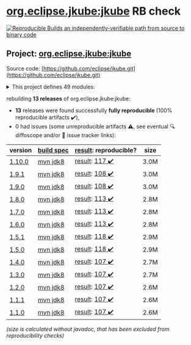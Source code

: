 [org.eclipse.jkube:jkube](https://search.maven.org/artifact/org.eclipse.jkube/jkube/) RB check
=======

[![Reproducible Builds](https://reproducible-builds.org/images/logos/rb.svg) an independently-verifiable path from source to binary code](https://reproducible-builds.org/)

## Project: [org.eclipse.jkube:jkube](https://search.maven.org/artifact/org.eclipse.jkube/jkube/)

Source code: [https://github.com/eclipse/jkube.git](https://github.com/eclipse/jkube.git)

<details><summary>This project defines 49 modules:</summary>

* [org.eclipse.jkube.kubernetes:org.eclipse.jkube.kubernetes.gradle.plugin](https://search.maven.org/artifact/org.eclipse.jkube.kubernetes/org.eclipse.jkube.kubernetes.gradle.plugin/)
* [org.eclipse.jkube.openshift:org.eclipse.jkube.openshift.gradle.plugin](https://search.maven.org/artifact/org.eclipse.jkube.openshift/org.eclipse.jkube.openshift.gradle.plugin/)
* [org.eclipse.jkube:gradle-plugin](https://search.maven.org/artifact/org.eclipse.jkube/gradle-plugin/)
* [org.eclipse.jkube:gradle-plugin-doc](https://search.maven.org/artifact/org.eclipse.jkube/gradle-plugin-doc/)
* [org.eclipse.jkube:gradle-plugin-it](https://search.maven.org/artifact/org.eclipse.jkube/gradle-plugin-it/)
* [org.eclipse.jkube:jkube](https://search.maven.org/artifact/org.eclipse.jkube/jkube/)
* [org.eclipse.jkube:jkube-kit-api](https://search.maven.org/artifact/org.eclipse.jkube/jkube-kit-api/)
* [org.eclipse.jkube:jkube-kit-build](https://search.maven.org/artifact/org.eclipse.jkube/jkube-kit-build/)
* [org.eclipse.jkube:jkube-kit-build-api](https://search.maven.org/artifact/org.eclipse.jkube/jkube-kit-build-api/)
* [org.eclipse.jkube:jkube-kit-build-service-docker](https://search.maven.org/artifact/org.eclipse.jkube/jkube-kit-build-service-docker/)
* [org.eclipse.jkube:jkube-kit-build-service-jib](https://search.maven.org/artifact/org.eclipse.jkube/jkube-kit-build-service-jib/)
* [org.eclipse.jkube:jkube-kit-common](https://search.maven.org/artifact/org.eclipse.jkube/jkube-kit-common/)
* [org.eclipse.jkube:jkube-kit-common-maven](https://search.maven.org/artifact/org.eclipse.jkube/jkube-kit-common-maven/)
* [org.eclipse.jkube:jkube-kit-common-test](https://search.maven.org/artifact/org.eclipse.jkube/jkube-kit-common-test/)
* [org.eclipse.jkube:jkube-kit-config-image](https://search.maven.org/artifact/org.eclipse.jkube/jkube-kit-config-image/)
* [org.eclipse.jkube:jkube-kit-config-resource](https://search.maven.org/artifact/org.eclipse.jkube/jkube-kit-config-resource/)
* [org.eclipse.jkube:jkube-kit-config-service](https://search.maven.org/artifact/org.eclipse.jkube/jkube-kit-config-service/)
* [org.eclipse.jkube:jkube-kit-doc](https://search.maven.org/artifact/org.eclipse.jkube/jkube-kit-doc/)
* [org.eclipse.jkube:jkube-kit-enricher-api](https://search.maven.org/artifact/org.eclipse.jkube/jkube-kit-enricher-api/)
* [org.eclipse.jkube:jkube-kit-enricher-generic](https://search.maven.org/artifact/org.eclipse.jkube/jkube-kit-enricher-generic/)
* [org.eclipse.jkube:jkube-kit-enricher-specific](https://search.maven.org/artifact/org.eclipse.jkube/jkube-kit-enricher-specific/)
* [org.eclipse.jkube:jkube-kit-generator-api](https://search.maven.org/artifact/org.eclipse.jkube/jkube-kit-generator-api/)
* [org.eclipse.jkube:jkube-kit-generator-java-exec](https://search.maven.org/artifact/org.eclipse.jkube/jkube-kit-generator-java-exec/)
* [org.eclipse.jkube:jkube-kit-generator-karaf](https://search.maven.org/artifact/org.eclipse.jkube/jkube-kit-generator-karaf/)
* [org.eclipse.jkube:jkube-kit-generator-webapp](https://search.maven.org/artifact/org.eclipse.jkube/jkube-kit-generator-webapp/)
* [org.eclipse.jkube:jkube-kit-generator-wildfly-swarm](https://search.maven.org/artifact/org.eclipse.jkube/jkube-kit-generator-wildfly-swarm/)
* [org.eclipse.jkube:jkube-kit-micronaut](https://search.maven.org/artifact/org.eclipse.jkube/jkube-kit-micronaut/)
* [org.eclipse.jkube:jkube-kit-microprofile](https://search.maven.org/artifact/org.eclipse.jkube/jkube-kit-microprofile/)
* [org.eclipse.jkube:jkube-kit-openliberty](https://search.maven.org/artifact/org.eclipse.jkube/jkube-kit-openliberty/)
* [org.eclipse.jkube:jkube-kit-parent](https://search.maven.org/artifact/org.eclipse.jkube/jkube-kit-parent/)
* [org.eclipse.jkube:jkube-kit-profiles](https://search.maven.org/artifact/org.eclipse.jkube/jkube-kit-profiles/)
* [org.eclipse.jkube:jkube-kit-quarkus](https://search.maven.org/artifact/org.eclipse.jkube/jkube-kit-quarkus/)
* [org.eclipse.jkube:jkube-kit-remote-dev](https://search.maven.org/artifact/org.eclipse.jkube/jkube-kit-remote-dev/)
* [org.eclipse.jkube:jkube-kit-resource-helm](https://search.maven.org/artifact/org.eclipse.jkube/jkube-kit-resource-helm/)
* [org.eclipse.jkube:jkube-kit-resource-service](https://search.maven.org/artifact/org.eclipse.jkube/jkube-kit-resource-service/)
* [org.eclipse.jkube:jkube-kit-smallrye](https://search.maven.org/artifact/org.eclipse.jkube/jkube-kit-smallrye/)
* [org.eclipse.jkube:jkube-kit-spring-boot](https://search.maven.org/artifact/org.eclipse.jkube/jkube-kit-spring-boot/)
* [org.eclipse.jkube:jkube-kit-thorntail](https://search.maven.org/artifact/org.eclipse.jkube/jkube-kit-thorntail/)
* [org.eclipse.jkube:jkube-kit-vertx](https://search.maven.org/artifact/org.eclipse.jkube/jkube-kit-vertx/)
* [org.eclipse.jkube:jkube-kit-watcher-api](https://search.maven.org/artifact/org.eclipse.jkube/jkube-kit-watcher-api/)
* [org.eclipse.jkube:jkube-kit-watcher-standard](https://search.maven.org/artifact/org.eclipse.jkube/jkube-kit-watcher-standard/)
* [org.eclipse.jkube:jkube-kit-wildfly-jar](https://search.maven.org/artifact/org.eclipse.jkube/jkube-kit-wildfly-jar/)
* [org.eclipse.jkube:kubernetes-maven-plugin](https://search.maven.org/artifact/org.eclipse.jkube/kubernetes-maven-plugin/)
* [org.eclipse.jkube:kubernetes-maven-plugin-doc](https://search.maven.org/artifact/org.eclipse.jkube/kubernetes-maven-plugin-doc/)
* [org.eclipse.jkube:kubernetes-maven-plugin-it](https://search.maven.org/artifact/org.eclipse.jkube/kubernetes-maven-plugin-it/)
* [org.eclipse.jkube:kubernetes-maven-plugin-parent](https://search.maven.org/artifact/org.eclipse.jkube/kubernetes-maven-plugin-parent/)
* [org.eclipse.jkube:openshift-maven-plugin](https://search.maven.org/artifact/org.eclipse.jkube/openshift-maven-plugin/)
* [org.eclipse.jkube:openshift-maven-plugin-it](https://search.maven.org/artifact/org.eclipse.jkube/openshift-maven-plugin-it/)
* [org.eclipse.jkube:openshift-maven-plugin-parent](https://search.maven.org/artifact/org.eclipse.jkube/openshift-maven-plugin-parent/)
</details>

rebuilding **13 releases** of org.eclipse.jkube:jkube:
- **13** releases were found successfully **fully reproducible** (100% reproducible artifacts :heavy_check_mark:),
- 0 had issues (some unreproducible artifacts :warning:, see eventual :mag: diffoscope and/or :memo: issue tracker links):

| version | [build spec](/BUILDSPEC.md) | [result](https://reproducible-builds.org/docs/jvm/): reproducible? | size |
| -- | --------- | ------ | -- |
| [1.10.0](https://search.maven.org/artifact/org.eclipse.jkube/jkube/1.10.0/pom) | [mvn jdk8](jkube-1.10.0.buildspec) | [result](jkube-1.10.0.buildinfo): [117 :heavy_check_mark: ](jkube-1.10.0.buildcompare) | 3.0M |
| [1.9.1](https://search.maven.org/artifact/org.eclipse.jkube/jkube/1.9.1/pom) | [mvn jdk8](jkube-1.9.1.buildspec) | [result](jkube-1.9.1.buildinfo): [108 :heavy_check_mark: ](jkube-1.9.1.buildcompare) | 3.0M |
| [1.9.0](https://search.maven.org/artifact/org.eclipse.jkube/jkube/1.9.0/pom) | [mvn jdk8](jkube-1.9.0.buildspec) | [result](jkube-1.9.0.buildinfo): [108 :heavy_check_mark: ](jkube-1.9.0.buildcompare) | 3.0M |
| [1.8.0](https://search.maven.org/artifact/org.eclipse.jkube/jkube/1.8.0/pom) | [mvn jdk8](jkube-1.8.0.buildspec) | [result](jkube-1.8.0.buildinfo): [113 :heavy_check_mark: ](jkube-1.8.0.buildcompare) | 2.8M |
| [1.7.0](https://search.maven.org/artifact/org.eclipse.jkube/jkube/1.7.0/pom) | [mvn jdk8](jkube-1.7.0.buildspec) | [result](jkube-1.7.0.buildinfo): [113 :heavy_check_mark: ](jkube-1.7.0.buildcompare) | 2.8M |
| [1.6.0](https://search.maven.org/artifact/org.eclipse.jkube/jkube/1.6.0/pom) | [mvn jdk8](jkube-1.6.0.buildspec) | [result](jkube-1.6.0.buildinfo): [113 :heavy_check_mark: ](jkube-1.6.0.buildcompare) | 2.8M |
| [1.5.1](https://search.maven.org/artifact/org.eclipse.jkube/jkube/1.5.1/pom) | [mvn jdk8](jkube-1.5.1.buildspec) | [result](jkube-1.5.1.buildinfo): [118 :heavy_check_mark: ](jkube-1.5.1.buildcompare) | 2.9M |
| [1.5.0](https://search.maven.org/artifact/org.eclipse.jkube/jkube/1.5.0/pom) | [mvn jdk8](jkube-1.5.0.buildspec) | [result](jkube-1.5.0.buildinfo): [118 :heavy_check_mark: ](jkube-1.5.0.buildcompare) | 2.9M |
| [1.4.0](https://search.maven.org/artifact/org.eclipse.jkube/jkube/1.4.0/pom) | [mvn jdk8](jkube-1.4.0.buildspec) | [result](jkube-1.4.0.buildinfo): [107 :heavy_check_mark: ](jkube-1.4.0.buildcompare) | 2.7M |
| [1.3.0](https://search.maven.org/artifact/org.eclipse.jkube/jkube/1.3.0/pom) | [mvn jdk8](jkube-1.3.0.buildspec) | [result](jkube-1.3.0.buildinfo): [107 :heavy_check_mark: ](jkube-1.3.0.buildcompare) | 2.7M |
| [1.2.0](https://search.maven.org/artifact/org.eclipse.jkube/jkube/1.2.0/pom) | [mvn jdk8](jkube-1.2.0.buildspec) | [result](jkube-1.2.0.buildinfo): [107 :heavy_check_mark: ](jkube-1.2.0.buildcompare) | 2.6M |
| [1.1.1](https://search.maven.org/artifact/org.eclipse.jkube/jkube/1.1.1/pom) | [mvn jdk8](jkube-1.1.1.buildspec) | [result](jkube-1.1.1.buildinfo): [107 :heavy_check_mark: ](jkube-1.1.1.buildcompare) | 2.6M |
| [1.1.0](https://search.maven.org/artifact/org.eclipse.jkube/jkube/1.1.0/pom) | [mvn jdk8](jkube-1.1.0.buildspec) | [result](jkube-1.1.0.buildinfo): [107 :heavy_check_mark: ](jkube-1.1.0.buildcompare) | 2.6M |

<i>(size is calculated without javadoc, that has been excluded from reproducibility checks)</i>
